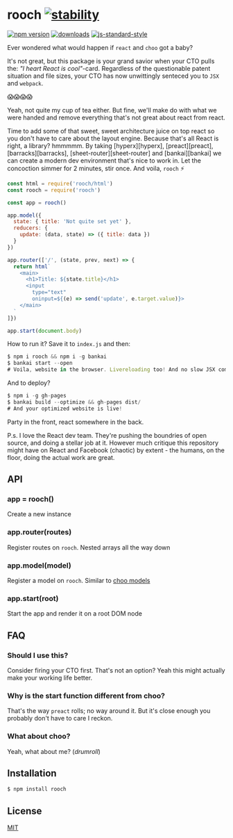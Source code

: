 # rooch [![stability][0]][1]
[![npm version][2]][3] [![downloads][8]][9] [![js-standard-style][10]][11]

Ever wondered what would happen if `react` and `choo` got a baby?

It's not great, but this package is your grand savior when your CTO pulls the:
_"I heart React is cool"_-card. Regardless of the questionable patent situation
and file sizes, your CTO has now unwittingly senteced you to `JSX` and
`webpack`.

😱😱😱😱

Yeah, not quite my cup of tea either. But fine, we'll make do with what we were
handed and remove everything that's not great about react from react.

Time to add some of that sweet, sweet architecture juice on top react so you
don't have to care about the layout engine. Because that's all React is right,
a library? hmmmmm. By taking [hyperx][hyperx], [preact][preact],
[barracks][barracks], [sheet-router][sheet-router] and [bankai][bankai] we can
create a modern dev environment that's nice to work in. Let the concoction
simmer for 2 minutes, stir once. And voila, `rooch` :zap:

```js
const html = require('rooch/html')
const rooch = require('rooch')

const app = rooch()

app.model({
  state: { title: 'Not quite set yet' },
  reducers: {
    update: (data, state) => ({ title: data })
  }
})

app.router(['/', (state, prev, next) => {
  return html`
    <main>
      <h1>Title: ${state.title}</h1>
      <input
        type="text"
        oninput=${(e) => send('update', e.target.value)}>
    </main>
  `
]})

app.start(document.body)
```
How to run it? Save it to `index.js` and then:
```js
$ npm i rooch && npm i -g bankai
$ bankai start --open
# Voila, website in the browser. Livereloading too! And no slow JSX compilation
```

And to deploy?
```js
$ npm i -g gh-pages
$ bankai build --optimize && gh-pages dist/
# And your optimized website is live!
```

Party in the front, react somewhere in the back.

P.s. I love the React dev team. They're pushing the boundries of open source,
and doing a stellar job at it. However much critique this repository might have
on React and Facebook (chaotic) by extent - the humans, on the floor, doing the
actual work are great.

## API
### app = rooch()
Create a new instance

### app.router(routes)
Register routes on `rooch`. Nested arrays all the way down

### app.model(model)
Register a model on `rooch`. Similar to [choo
models](https://github.com/yoshuawuyts/choo#models)

### app.start(root)
Start the app and render it on a root DOM node

## FAQ
### Should I use this?
Consider firing your CTO first. That's not an option? Yeah this might actually
make your working life better.

### Why is the start function different from choo?
That's the way `preact` rolls; no way around it. But it's close enough you
probably don't have to care I reckon.

### What about choo?
Yeah, what about me? (_drumroll_)

## Installation
```sh
$ npm install rooch
```

## License
[MIT](https://tldrlegal.com/license/mit-license)

[0]: https://img.shields.io/badge/stability-experimental-orange.svg?style=flat-square
[1]: https://nodejs.org/api/documentation.html#documentation_stability_index
[2]: https://img.shields.io/npm/v/rooch.svg?style=flat-square
[3]: https://npmjs.org/package/rooch
[4]: https://img.shields.io/travis/yoshuawuyts/rooch/master.svg?style=flat-square
[5]: https://travis-ci.org/yoshuawuyts/rooch
[6]: https://img.shields.io/codecov/c/github/yoshuawuyts/rooch/master.svg?style=flat-square
[7]: https://codecov.io/github/yoshuawuyts/rooch
[8]: http://img.shields.io/npm/dm/rooch.svg?style=flat-square
[9]: https://npmjs.org/package/rooch
[10]: https://img.shields.io/badge/code%20style-standard-brightgreen.svg?style=flat-square
[11]: https://github.com/feross/standard
